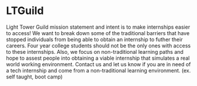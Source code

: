 # LTGuild

Light Tower Guild mission statement and intent is to make internships easier to access! We want to break down some of the traditional barriers that have stopped individuals from being able to obtain an internship to futher their careers. Four year college students should not be the only ones with access to these internships. Also, we focus on non-traditional learning paths and hope to assest people into obtaining a viable internship that simulates a real world working environment. Contact us and let us know if you are in need of a tech internship and come from a non-traditional learning environment. (ex. self taught, boot camp)   